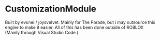# CustomizationModule
Built by evunei / joysveIvet. 
Mainly for The Parade, but i may outsource this engine to make it easier.
All of this has been done outside of ROBLOX (Mainly through Visual Studio Code.)
